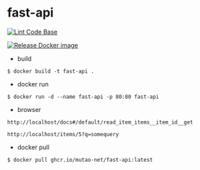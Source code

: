 # fast-api

[![Lint Code Base](https://github.com/mutao-net/fast-api/actions/workflows/lint.yml/badge.svg)](https://github.com/mutao-net/fast-api/actions/workflows/lint.yml)

[![Release Docker image](https://github.com/mutao-net/fast-api/actions/workflows/publish.yml/badge.svg)](https://github.com/mutao-net/fast-api/actions/workflows/publish.yml)

- build
```
$ docker build -t fast-api .
```

- docker run
```
$ docker run -d --name fast-api -p 80:80 fast-api
```

- browser
```
http://localhost/docs#/default/read_item_items__item_id__get

http://localhost/items/5?q=somequery
```

- docker pull
```
$ docker pull ghcr.io/mutao-net/fast-api:latest
```